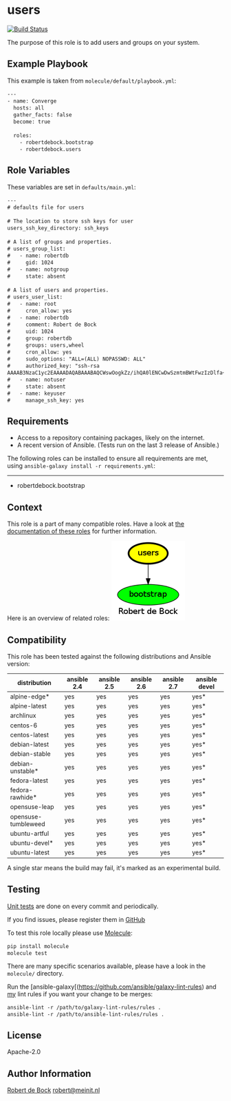 users
=========

[![Build Status](https://travis-ci.org/robertdebock/ansible-role-users.svg?branch=master)](https://travis-ci.org/robertdebock/ansible-role-users)

The purpose of this role is to add users and groups on your system.

Example Playbook
----------------

This example is taken from `molecule/default/playbook.yml`:
```
---
- name: Converge
  hosts: all
  gather_facts: false
  become: true

  roles:
    - robertdebock.bootstrap
    - robertdebock.users

```

Role Variables
--------------

These variables are set in `defaults/main.yml`:
```
---
# defaults file for users

# The location to store ssh keys for user
users_ssh_key_directory: ssh_keys

# A list of groups and properties.
# users_group_list:
#   - name: robertdb
#     gid: 1024
#   - name: notgroup
#     state: absent

# A list of users and properties.
# users_user_list:
#   - name: root
#     cron_allow: yes
#   - name: robertdb
#     comment: Robert de Bock
#     uid: 1024
#     group: robertdb
#     groups: users,wheel
#     cron_allow: yes
#     sudo_options: "ALL=(ALL) NOPASSWD: ALL"
#     authorized_key: "ssh-rsa AAAAB3NzaC1yc2EAAAADAQABAAABAQCWswOogkZz/ihQA0lENCwDwSzmtmBWtFwzIzDlfa+eb4rBt6rZBg7enKeMqYtStI/NDneBwZUFBDIMu5zJTbvg7A60/WDhWXZmU21tZnm8K7KREFYOUndc6h//QHig6IIaIwwBZHF1NgXLtZ0qrUUlNU5JSEhDJsObMlPHtE4vFP8twPnfc7hxAnYma5+knU6qTMCDvhBE5tGJdor4UGeAhu+SwSVDloYtt1vGTmnFn8M/OD/fRMksusPefxyshJ37jpB4jY/Z9vzaNHwcj33prwl1b/xRfxr/+KRJsyq+ZKs9u2TVw9g4p+XLdfDtzZ8thR2P3x3MFrZOdFmCbo/5"
#   - name: notuser
#     state: absent
#   - name: keyuser
#     manage_ssh_key: yes

```

Requirements
------------

- Access to a repository containing packages, likely on the internet.
- A recent version of Ansible. (Tests run on the last 3 release of Ansible.)

The following roles can be installed to ensure all requirements are met, using `ansible-galaxy install -r requirements.yml`:

---
- robertdebock.bootstrap


Context
-------

This role is a part of many compatible roles. Have a look at [the documentation of these roles](https://robertdebock.nl/) for further information.

Here is an overview of related roles:
![dependencies](https://raw.githubusercontent.com/robertdebock/drawings/artifacts/users.png "Dependency")


Compatibility
-------------

This role has been tested against the following distributions and Ansible version:

|distribution|ansible 2.4|ansible 2.5|ansible 2.6|ansible 2.7|ansible devel|
|------------|-----------|-----------|-----------|-----------|-------------|
|alpine-edge*|yes|yes|yes|yes|yes*|
|alpine-latest|yes|yes|yes|yes|yes*|
|archlinux|yes|yes|yes|yes|yes*|
|centos-6|yes|yes|yes|yes|yes*|
|centos-latest|yes|yes|yes|yes|yes*|
|debian-latest|yes|yes|yes|yes|yes*|
|debian-stable|yes|yes|yes|yes|yes*|
|debian-unstable*|yes|yes|yes|yes|yes*|
|fedora-latest|yes|yes|yes|yes|yes*|
|fedora-rawhide*|yes|yes|yes|yes|yes*|
|opensuse-leap|yes|yes|yes|yes|yes*|
|opensuse-tumbleweed|yes|yes|yes|yes|yes*|
|ubuntu-artful|yes|yes|yes|yes|yes*|
|ubuntu-devel*|yes|yes|yes|yes|yes*|
|ubuntu-latest|yes|yes|yes|yes|yes*|

A single star means the build may fail, it's marked as an experimental build.

Testing
-------

[Unit tests](https://travis-ci.org/robertdebock/ansible-role-users) are done on every commit and periodically.

If you find issues, please register them in [GitHub](https://github.com/robertdebock/ansible-role-users/issues)

To test this role locally please use [Molecule](https://github.com/metacloud/molecule):
```
pip install molecule
molecule test
```
There are many specific scenarios available, please have a look in the `molecule/` directory.

Run the [ansible-galaxy[(https://github.com/ansible/galaxy-lint-rules) and [my](https://github.com/robertdebock/ansible-lint-rules) lint rules if you want your change to be merges:
```
ansible-lint -r /path/to/galaxy-lint-rules/rules .
ansible-lint -r /path/to/ansible-lint-rules/rules .
```

License
-------

Apache-2.0


Author Information
------------------

[Robert de Bock](https://robertdebock.nl/) <robert@meinit.nl>
